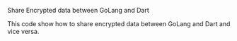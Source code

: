 Share Encrypted data between GoLang and Dart

This code show how to share encrypted data between GoLang and Dart and vice versa.
